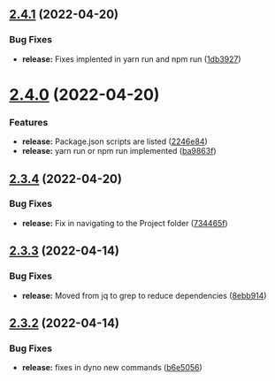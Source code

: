 ## [2.4.1](https://github.com/ashindiano/dyno/compare/v2.4.0...v2.4.1) (2022-04-20)


### Bug Fixes

* **release:** Fixes implented in yarn run and npm run ([1db3927](https://github.com/ashindiano/dyno/commit/1db3927a9b94ced50da912feb060dab10dd09c68))



# [2.4.0](https://github.com/ashindiano/dyno/compare/v2.3.4...v2.4.0) (2022-04-20)


### Features

* **release:** Package.json scripts are listed ([2246e84](https://github.com/ashindiano/dyno/commit/2246e8400257c846c69c09def262bf3cbed78e91))
* **release:** yarn run or npm run implemented ([ba9863f](https://github.com/ashindiano/dyno/commit/ba9863f2aa93d8bd55da8b00cb1045464cb91eb1))



## [2.3.4](https://github.com/ashindiano/dyno/compare/v2.3.3...v2.3.4) (2022-04-20)


### Bug Fixes

* **release:** Fix in navigating to the Project folder ([734465f](https://github.com/ashindiano/dyno/commit/734465ff214b6771bfa7d357498ff4b2cd404d09))



## [2.3.3](https://github.com/ashindiano/dyno/compare/v2.3.2...v2.3.3) (2022-04-14)


### Bug Fixes

* **release:** Moved from jq to grep to reduce dependencies ([8ebb914](https://github.com/ashindiano/dyno/commit/8ebb914ba4a294af2301284224e7db17009959fc))



## [2.3.2](https://github.com/ashindiano/dyno/compare/v2.3.1...v2.3.2) (2022-04-14)


### Bug Fixes

* **release:** fixes in dyno new commands ([b6e5056](https://github.com/ashindiano/dyno/commit/b6e505680acf2e3346f0a6dc5da7f2388f78813d))



